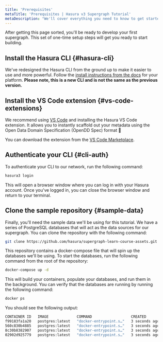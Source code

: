```yaml
---
title: 'Prerequisites'
metaTitle: 'Prerequisites | Hasura v3 Supergraph Tutorial'
metaDescription: "We'll cover everything you need to know to get started with building your supergraph."
---
```


After getting this page sorted, you'll be ready to develop your first supergraph. This set of one-time setup steps will
get you ready to start building.

## Install the Hasura CLI {#hasura-cli}

We've redesigned the Hasura CLI from the ground up to make it easier to use and more powerful. Follow the
[install instructions from the docs](https://hasura.io/docs/3.0/cli/installation/) for your platform. **Please note,
this is a new CLI and is not the same as the previous version.**

## Install the VS Code extension {#vs-code-extensions}

We recommend using [VS Code](https://code.visualstudio.com/) and installing the Hasura VS Code extension. It allows you
to instantly scaffold out your metadata using the Open Data Domain Specification (OpenDD Spec) format 🚀

You can download the extension from the
[VS Code Marketplace](https://marketplace.visualstudio.com/items?itemName=HasuraHQ.hasura).

## Authenticate your CLI {#cli-auth}

To authenticate your CLI to our network, run the following command:

```bash
hasura3 login
```

This will open a browser window where you can log in with your Hasura account. Once you've logged in, you can close the
browser window and return to your terminal.

## Clone the sample repository {#sample-data}

Finally, you'll need the sample data we'll be using for this tutorial. We have a series of PostgreSQL databases that
will act as the data sources for our supergraph. You can clone the repository with the following command:

```bash
git clone https://github.com/hasura/supergraph-learn-course-assets.git
```

This repository contains a docker-compose file that will spin up the databases we'll be using. To start the databases,
run the following command from the root of the repository:

```bash
docker-compose up -d
```

This will build your containers, populate your databases, and run them in the background. You can verify that the
databases are running by running the following command:

```bash
docker ps
```

You should see the following output:

```bash
CONTAINER ID   IMAGE             COMMAND                  CREATED         STATUS         PORTS                    NAMES
f99183fa1a20   postgres:latest   "docker-entrypoint.s…"   3 seconds ago   Up 2 seconds   0.0.0.0:5432->5432/tcp   supergraph-course-db_product_management-1
560c830b4885   postgres:latest   "docker-entrypoint.s…"   3 seconds ago   Up 2 seconds   0.0.0.0:5434->5432/tcp   supergraph-course-db_payment_processing-1
8c30b8382907   postgres:latest   "docker-entrypoint.s…"   3 seconds ago   Up 2 seconds   0.0.0.0:5433->5432/tcp   supergraph-course-db_user_experience-1
02902d925779   postgres:latest   "docker-entrypoint.s…"   3 seconds ago   Up 2 seconds   0.0.0.0:5435->5432/tcp   supergraph-course-db_fulfillment_services-1
```
